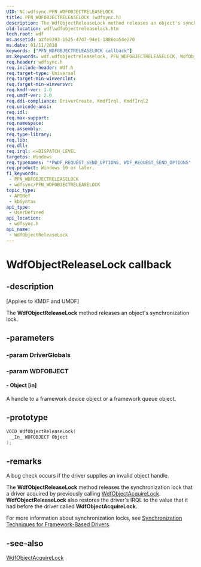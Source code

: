```yaml
---
UID: NC:wdfsync.PFN_WDFOBJECTRELEASELOCK
title: PFN_WDFOBJECTRELEASELOCK (wdfsync.h)
description: The WdfObjectReleaseLock method releases an object's synchronization lock.
old-location: wdf\wdfobjectreleaselock.htm
tech.root: wdf
ms.assetid: a2fe9393-1525-47d7-94e1-1886ea54e270
ms.date: 01/11/2018
keywords: ["PFN_WDFOBJECTRELEASELOCK callback"]
ms.keywords: wdf.wdfobjectreleaselock, PFN_WDFOBJECTRELEASELOCK, WdfObjectReleaseLock callback function, WdfObjectReleaseLock, wdfsync/WdfObjectReleaseLock, DFSynchroRef_14ab9c69-1eb8-4a83-b1fb-cb8db7a67d06.xml, kmdf.wdfobjectreleaselock
req.header: wdfsync.h
req.include-header: Wdf.h
req.target-type: Universal
req.target-min-winverclnt: 
req.target-min-winversvr: 
req.kmdf-ver: 1.0
req.umdf-ver: 2.0
req.ddi-compliance: DriverCreate, KmdfIrql, KmdfIrql2
req.unicode-ansi: 
req.idl: 
req.max-support: 
req.namespace: 
req.assembly: 
req.type-library: 
req.lib: 
req.dll: 
req.irql: <=DISPATCH_LEVEL
targetos: Windows
req.typenames: "*PWDF_REQUEST_SEND_OPTIONS, WDF_REQUEST_SEND_OPTIONS"
req.product: Windows 10 or later.
f1_keywords:
 - PFN_WDFOBJECTRELEASELOCK
 - wdfsync/PFN_WDFOBJECTRELEASELOCK
topic_type:
 - APIRef
 - kbSyntax
api_type:
 - UserDefined
api_location:
 - wdfsync.h
api_name:
 - WdfObjectReleaseLock
---
```


# WdfObjectReleaseLock callback


## -description

<p class="CCE_Message">[Applies to KMDF and UMDF]</p>

The <b>WdfObjectReleaseLock</b> method releases an object's synchronization lock.

## -parameters

### -param DriverGlobals

### -param WDFOBJECT

#### - Object [in]

A handle to a framework device object or a framework queue object.

## -prototype

```cpp
VOID WdfObjectReleaseLock(
  _In_ WDFOBJECT Object
);
```

## -remarks

A bug check occurs if the driver supplies an invalid object handle.

The <b>WdfObjectReleaseLock</b> method releases the synchronization lock that a driver acquired by previously calling <a href="/previous-versions/ff548721(v=vs.85)">WdfObjectAcquireLock</a>. <b>WdfObjectReleaseLock</b> also restores the driver's IRQL to the value that it had before the driver called <b>WdfObjectAcquireLock</b>.

For more information about synchronization locks, see <a href="/windows-hardware/drivers/wdf/synchronization-techniques-for-wdf-drivers">Synchronization Techniques for Framework-Based Drivers</a>.

## -see-also

<a href="/previous-versions/ff548721(v=vs.85)">WdfObjectAcquireLock</a>
